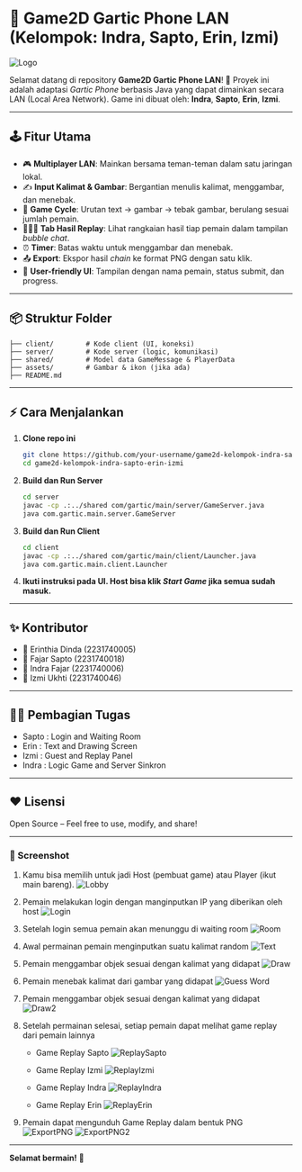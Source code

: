 ﻿
# 🎨 Game2D Gartic Phone LAN (Kelompok: Indra, Sapto, Erin, Izmi)

![Logo](https://cdn-icons-png.flaticon.com/512/1159/1159633.png)

Selamat datang di repository **Game2D Gartic Phone LAN**! 🚀
Proyek ini adalah adaptasi _Gartic Phone_ berbasis Java yang dapat dimainkan secara LAN (Local Area Network).
Game ini dibuat oleh: **Indra**, **Sapto**, **Erin**, **Izmi**.

---

## 🕹️ Fitur Utama

- 🎮 **Multiplayer LAN**: Mainkan bersama teman-teman dalam satu jaringan lokal.
- ✍️ **Input Kalimat & Gambar**: Bergantian menulis kalimat, menggambar, dan menebak.
- 🔄 **Game Cycle**: Urutan text → gambar → tebak gambar, berulang sesuai jumlah pemain.
- 🧑‍🤝‍🧑 **Tab Hasil Replay**: Lihat rangkaian hasil tiap pemain dalam tampilan _bubble chat_.
- ⏰ **Timer**: Batas waktu untuk menggambar dan menebak.
- 📤 **Export**: Ekspor hasil _chain_ ke format PNG dengan satu klik.
- 💬 **User-friendly UI**: Tampilan dengan nama pemain, status submit, dan progress.

---

## 📦 Struktur Folder

```
├── client/        # Kode client (UI, koneksi)
├── server/        # Kode server (logic, komunikasi)
├── shared/        # Model data GameMessage & PlayerData
├── assets/        # Gambar & ikon (jika ada)
├── README.md
```

---

## ⚡ Cara Menjalankan

1. **Clone repo ini**
   ```bash
   git clone https://github.com/your-username/game2d-kelompok-indra-sapto-erin-izmi.git
   cd game2d-kelompok-indra-sapto-erin-izmi
   ```

2. **Build dan Run Server**
   ```bash
   cd server
   javac -cp .:../shared com/gartic/main/server/GameServer.java
   java com.gartic.main.server.GameServer
   ```

3. **Build dan Run Client**
   ```bash
   cd client
   javac -cp .:../shared com/gartic/main/client/Launcher.java
   java com.gartic.main.client.Launcher
   ```

4. **Ikuti instruksi pada UI. Host bisa klik _Start Game_ jika semua sudah masuk.**

---

## ✨ Kontributor

- 👤 Erinthia Dinda (2231740005)
- 👤 Fajar Sapto (2231740018)
- 👤 Indra Fajar (2231740006)
- 👤 Izmi Ukhti (2231740046)

---

## 👨‍💻 Pembagian Tugas
- Sapto : Login and Waiting Room
- Erin  : Text and Drawing Screen
- Izmi  : Guest and Replay Panel
- Indra : Logic Game and Server Sinkron

---

## ❤️ Lisensi

Open Source – Feel free to use, modify, and share!

---

### 📸 Screenshot

1. Kamu bisa memilih untuk jadi Host (pembuat game) atau Player (ikut main bareng).
   ![Lobby](./asset/lobby.jpg)

2. Pemain melakukan login dengan manginputkan IP yang diberikan oleh host
   ![Login](./asset/login%20page.jpg)

3. Setelah login semua pemain akan menunggu di waiting room
   ![Room](./asset/waiting%20room.jpg)

4. Awal permainan pemain menginputkan suatu kalimat random
   ![Text](./asset/input%20text.jpg)

5. Pemain menggambar objek sesuai dengan kalimat yang didapat
   ![Draw](./asset/draw%20the%20sentence.jpg)

6. Pemain menebak kalimat dari gambar yang didapat
   ![Guess Word](./asset/guess%20the%20drawing.jpg)

7. Pemain menggambar objek sesuai dengan kalimat yang didapat
   ![Draw2](./asset/draw%20the%20sentence2.jpg)

8. Setelah permainan selesai, setiap pemain dapat melihat game replay dari pemain lainnya
   - Game Replay Sapto
   ![ReplaySapto](./asset/game%20replay%20sapto.jpg)

   - Game Replay Izmi
   ![ReplayIzmi](./asset/game%20replay%20izmi.jpg)

   - Game Replay Indra
   ![ReplayIndra](./asset/game%20replay%20indra.jpg)

   - Game Replay Erin
   ![ReplayErin](./asset/game%20replay%20erin.jpg)

9. Pemain dapat mengunduh Game Replay dalam bentuk PNG
   ![ExportPNG](./asset/export%20png.jpg)
   ![ExportPNG2](./asset/export%20png2.jpg)

---

**Selamat bermain!** 🎉
